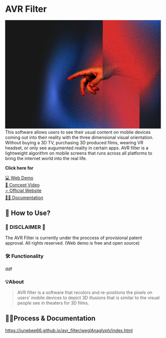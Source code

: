 # AVR Filter
![image is not loaded, please try again](./source/logo-black.jpg)
This software allows users to see their usual content on moblie devices coming out into their reality with the three dimensional visual orientation. Without buying a 3D TV, purchasing 3D produced films, wearing VR headset, or only see augumented reality in certain apps. AVR filter is a lightweight algorithm on mobile screens that runs across all platforms to bring the internet world into the real life. 

**Click here for**
>
[💻 Web Demo]() </br>
[🎥 Concept Video]() </br>
[⭐️ Official Website]() </br>
[✍🏻 Documentation]() </br>

## **🫱 How to Use?**

### **🛑 DISCLAIMER 🛑**
The AVR Filter is currently under the proccess of provisional patent approval. All rights reserved. (Web demo is free and open source)

### **🛠️ Functionality**
ddf

### **💡About**
>AVR filter is a software that recolors and re-positions the pixels on users’ mobile devices to depict 3D illusions that is similar to the visual people see in theaters for 3D films. 


## **✍🏻Process & Documentation**

https://junebee66.github.io/avr_filter/weglAnaglyph/index.html
